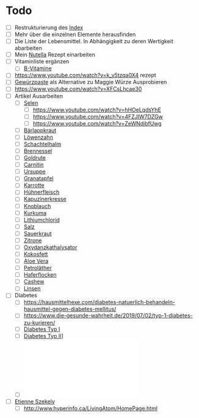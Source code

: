 # Todo

- [ ] Restrukturierung des [Index](../Index.md)
- [ ] Mehr über die einzelnen Elemente herausfinden
- [ ] Die Liste der Lebensmittel. In Abhängigkeit zu deren Wertigkeit abarbeiten
- [ ] Mein [Nutella](../Rezepte_und_Anleitungen/Nutella.md) Rezept einarbeiten
- [ ] Vitaminliste ergänzen
	- [ ] [B-Vitamine](../Stoffe/Nahrungs_Inhaltsstoffe/Vitamine/B-Vitamine/B-Vitamine.md)
- [ ] https://www.youtube.com/watch?v=k_y5tzqa0X4 rezept
- [ ] [Gewürzpaste](https://www.chefkoch.de/rezepte/2924231444734351/Maggi-Wuerze.html) als Alternative zu Maggie Würze Ausprobieren
- [ ] https://www.youtube.com/watch?v=XFCsLhcae30
- [ ] Artikel Ausarbeiten
	- [ ] [Selen](../Stoffe/Elemente_des_Periodensystems/Selen.md)
		- [ ] https://www.youtube.com/watch?v=hHOeLqdsYhE
		- [ ] https://www.youtube.com/watch?v=4FZJIW7DZGw
		- [ ] https://www.youtube.com/watch?v=ZeWNdjbfUwg
	- [ ] [Bärlappkraut](../Stoffe/Rohstoffe/Bärlappkraut.md)
	- [ ] [Löwenzahn](../Stoffe/Rohstoffe/Löwenzahn.md)
	- [ ] [Schachtelhalm](../Stoffe/Rohstoffe/Schachtelhalm.md)
	- [ ] [Brennessel](../Stoffe/Rohstoffe/Brennessel.md)
	- [ ] [Goldrute](../Stoffe/Rohstoffe/Goldrute.md)
	- [ ] [Carnitin](../Stoffe/Rohstoffe/Carnitin.md)
	- [ ] [Ursuppe](../Rezepte_und_Anleitungen/Ursuppe.md)
	- [ ] [Granatapfel](../Stoffe/Rohstoffe/Granatapfel.md)
	- [ ] [Karrotte](../Stoffe/Rohstoffe/Karrotte.md)
	- [ ] [Hühnerfleisch](../Stoffe/Rohstoffe/Hühnerfleisch.md)
	- [ ] [Kapuzinerkresse](../Stoffe/Rohstoffe/Kapuzinerkresse.md)
	- [ ] [Knoblauch](../Stoffe/Rohstoffe/Knoblauch.md)
	- [ ] [Kurkuma](../Stoffe/Rohstoffe/Kurkuma.md)
	- [ ] [Lithiumchlorid](../Stoffe/Rohstoffe/Lithiumchlorid.md)
	- [ ] [Salz](../Stoffe/Rohstoffe/Salze/Salz.md)
	- [ ] [Sauerkraut](../Stoffe/Rohstoffe/Sauerkraut.md)
	- [ ] [Zitrone](../Stoffe/Rohstoffe/Zitrone.md)
	- [ ] [Oxydanzkathalysator](../Glossar/Oxydanzkathalysator.md)
	- [ ] [Kokosfett](../Stoffe/Rohstoffe/Kokosfett.md)
	- [ ] [Aloe Vera](../Stoffe/Rohstoffe/Aloe%20Vera.md)
	- [ ] [Petroläther](../Stoffe/Rohstoffe/Petroläther.md)
	- [ ] [Haferflocken](../Stoffe/Rohstoffe/Haferflocken.md)
	- [ ] [Cashew](../Stoffe/Rohstoffe/Cashew.md)
	- [ ] [Linsen](../Stoffe/Rohstoffe/Linsen.md)
- [ ] Diabetes
	- [ ] https://hausmittelhexe.com/diabetes-natuerlich-behandeln-hausmittel-gegen-diabetes-mellitus/
	- [ ] https://www.die-gesunde-wahrheit.de/2019/07/02/typ-1-diabetes-zu-kurieren/
	- [ ] [Diabetes Typ I](../Menschlicher_Körper/Verdauungssystem/Leiden/Diabetes/Diabetes%20Typ%201/Diabetes%20Typ%20I.md)
	- [ ] [Diabetes Typ II](../Menschlicher_Körper/Verdauungssystem/Leiden/Diabetes/Diabetes%20Typ%20II.md)]
	- [ ] ![Chrom, Kupfer, Selen & Zink bei Diabetes Typ 1 & 2](__Attatchments/10.1515_jlm.2006.031.pdf)
- [ ] [Etienne Szekely](../Wichtige_Persönlichkeiten/Etienne%20Szekely.md)
	- [ ] http://www.hyperinfo.ca/LivingAtom/HomePage.html
